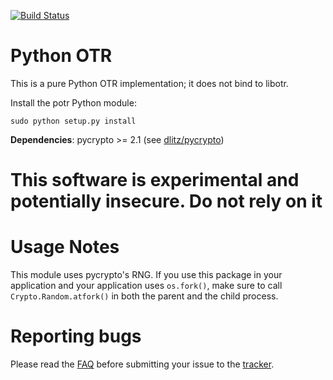 [![Build Status](https://travis-ci.org/python-otr/pure-python-otr.svg?branch=master)](https://travis-ci.org/python-otr/pure-python-otr)

Python OTR
==========
This is a pure Python OTR implementation; it does not bind to libotr.

Install the potr Python module:

    sudo python setup.py install

__Dependencies__: pycrypto >= 2.1 (see [dlitz/pycrypto](https://github.com/dlitz/pycrypto))

This software is experimental and potentially insecure. Do not rely on it
=========================================================================

Usage Notes
===========
This module uses pycrypto's RNG. If you use this package in your application and your application
uses `os.fork()`, make sure to call `Crypto.Random.atfork()` in both the parent and the child process.

Reporting bugs
==============
Please read the [FAQ](https://github.com/python-otr/pure-python-otr/wiki) before submitting your
issue to the [tracker](https://github.com/python-otr/pure-python-otr/issues).
